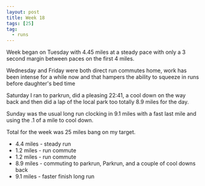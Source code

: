 ```yaml
---
layout: post
title: Week 18
tags: [25]
tag:
  - runs
---
```


Week began on Tuesday with 4.45 miles at a steady pace with only a 3 second margin between paces on the first 4 miles.

Wednesday and Friday were both direct run commutes home, work has been intense for a while now and that hampers the ability to squeeze in runs before daughter's bed time

Saturday I ran to parkrun, did a pleasing 22:41, a cool down on the way back and then did a lap of the local park too totally 8.9 miles for the day.

Sunday was the usual long run clocking in 9.1 miles with a fast last mile and using the .1 of a mile to cool down.

Total for the week was 25 miles bang on my target.

* 4.4 miles - steady run
* 1.2 miles - run commute
* 1.2 miles - run commute
* 8.9 miles - commuting to parkrun, Parkrun, and a couple of cool downs back
* 9.1 miles - faster finish long run
